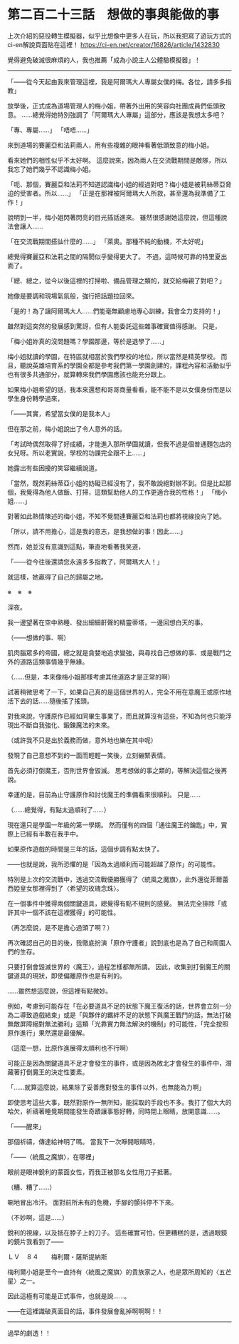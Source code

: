 # 第二百二十三話　想做的事與能做的事

上次介紹的惡役轉生模擬器，似乎比想像中更多人在玩，所以我把寫了遊玩方式的ci-en解說頁面貼在這裡！
https://ci-en.net/creator/16826/article/1432830

覺得避免破滅很麻煩的人，我也推薦「成為小說主人公體驗模擬器」！

---

「――從今天起由我來管理這裡，我是阿爾瑪大人專屬女僕的梅。各位，請多多指教」

放學後，正式成為道場管理人的梅小姐，帶著外出用的笑容向社團成員們低頭致意。
……總覺得她特別強調了「阿爾瑪大人專屬」這部分，應該是我想太多吧？

「專、專屬……」
「唔唔……」

來到道場的賽麗亞和法莉兩人，用有些複雜的眼神看著低頭致意的梅小姐。

看來她們的相性似乎不太好啊。
這麼說來，因為兩人在交流戰期間是敵隊，所以我忘了她們幾乎不認識梅小姐。

「呃、那個，賽麗亞和法莉不知道認識梅小姐的經過對吧？梅小姐是被莉絲蒂亞脅迫的受害者。所以……」
「正是在那裡被阿爾瑪大人所救，甚至還為我準備了工作！」

說明到一半，梅小姐閃著閃亮的目光插話進來。
雖然很感謝她這麼說，但這種說法會讓人……

「在交流戰期間搭訕什麼的……」
「萊奧。那種不純的動機，不太好呢」

總覺得賽麗亞和法莉之間的隔閡似乎變得更大了。
不過，這時候可靠的特里夏出面了。

「總、總之，從今以後這裡的打掃啦、備品管理之類的，就交給梅親了對吧？」

她像是要調和現場氣氛般，強行把話題拉回來。

「是的！為了讓阿爾瑪大人……們能毫無顧慮地專心訓練，我會全力支持的！」

雖然對這突然的發展感到驚訝，但有人能委託這些雜事確實值得感謝。
只是，

「梅小姐妳真的沒問題嗎？學園那邊，等於是退學了……」

梅小姐就讀的學園，在特區就相當於我們學校的地位，所以當然是精英學校。
而且，聽說英雄培育系的學園全都是參考我們第一學園創建的，課程內容和活動似乎也有很多共通部分，就算轉來我們學園應該也能充分跟上。

如果梅小姐希望的話，我本來還想和哥哥商量看看，能不能不是以女僕身份而是以學生身份轉學過來，

「――其實，希望當女僕的是我本人」

但在那之前，梅小姐說出了令人意外的話。

「考試時偶然取得了好成績，才能進入那所學園就讀，但我不過是個普通麵包店的女兒呀。所以老實說，學校的功課完全跟不上……」

她露出有些困擾的笑容繼續說道。

「當然，既然莉絲蒂亞小姐的妨礙已經沒有了，我不敢說絕對辦不到。但是比起那個，我覺得為他人做飯、打掃，這類幫助他人的工作更適合我的性格！」
「梅小姐……」

對著如此熱情陳述的梅小姐，不知不覺間連賽麗亞和法莉也都將視線投向了她。

「所以，請不用擔心，這是我的意志，是我想做的事！因此……」

然而，她並沒有意識到這點，筆直地看著我笑道，

「――從今往後還請您永遠多多指教了，阿爾瑪大人！」

就這樣，她贏得了自己的歸屬之地。

※　※　※

深夜。

我一邊望著在空中熟睡、發出細細鼾聲的精靈蒂塔，一邊回想白天的事。

（――想做的事、啊）

肌肉腦眾多的帝國，總之就是貪婪地追求變強，與尋找自己想做的事、或是戰鬥之外的道路這類事情幾乎無緣。

（……但是，本來像梅小姐那樣考慮其他道路才是正常的啊）

試著稍微思考了一下，如果自己真的是這個世界的人，完全不用在意魔王或原作地活下去的話……隨後搖了搖頭。

對我來說，守護原作已經如同畢生事業了，而且就算沒有這些，不知為何也只能浮現出不斷自我強化、鍛鍊魔法的未來。

（或許我不只是出於義務而做，意外地也樂在其中呢）

發現了自己意想不到的一面而輕輕一笑後，立刻繃緊表情。

首先必須打倒魔王，否則世界會毀滅。
思考想做的事之類的，等解決這個之後再說。

幸運的是，目前為止守護原作和討伐魔王的準備看來很順利。
只是……

（……總覺得，有點太過順利了……）

現在還只是學園一年級的第一學期。
然而僅有的四個「通往魔王的鑰匙」中，實際上已經有半數在我手中。

如果原作遊戲的時間是三年的話，這個步調有點太快了。

――也就是說，我所恐懼的是「因為太過順利而可能超越了原作」的可能性。

特別是上次的交流戰中，透過交流戰優勝獲得了〈統風之魔旗〉，此外還從菲爾蕾西婭皇女那裡得到了〈希望的玫瑰念珠〉。

在一個事件中獲得兩個關鍵道具，總覺得有點不規則的感覺。
無法完全排除「或許其中一個不該在這裡獲得」的可能性。

（再怎麼說，是不是擔心過頭了啊？）

再次確認自己的目的後，我徹底扮演「原作守護者」說到底也是為了自己和周圍人們的生存。

只要打倒會毀滅世界的〈魔王〉，過程怎樣都無所謂。
因此，收集到打倒魔王的關鍵道具的現狀，即使偏離原作也是有利的。

……雖然想這麼說，但這裡有點微妙。

例如，考慮到可能存在「在必要道具不足的狀態下魔王復活的話，世界會立刻一分為二導致遊戲結束」或是「與夥伴的羈絆不足的狀態下與魔王戰鬥的話，無法打破無敵屏障絕對無法勝利」這類「光靠實力無法解決的機制」的可能性，「完全按照原作進行」果然還是最優解。

（這麼一想，比原作進展得太順利也不行啊）

可能正是因為關鍵道具不足才會發生的事件，或是因為敗北才會發生的事件中，潛藏著打倒魔王的決定性要素。

「……就算這麼說，結果除了妥善應對發生的事件以外，也無能為力啊」

即使思考這些大事，既然對原作一無所知，能採取的手段也不多。我打了個大大的哈欠，祈禱著睡覺期間能發生奇蹟讓事態好轉，同時閉上眼睛，放開意識……。

「――醒來」

那個祈禱，傳達給神明了嗎。
當我下一次睜開眼睛時，

「――〈統風之魔旗〉，在哪裡」

眼前是眼神銳利的蒙面女性，而我正被那名女性用刀子抵著。

（糟、糟了……）

唰地冒出冷汗。
面對前所未有的危機，手腳的顫抖停不下來。

（不妙啊，這是……）

銳利的視線，以及抵在脖子上的刀子。
這些確實可怕，但更糟糕的是，透過眼鏡的鏡片我看到了——

ＬＶ　８４　　梅利爾・薩斯提納斯

梅利爾小姐是至今一直持有〈統風之魔旗〉的貴族家之人，也是眾所周知的〈五芒星〉之一。

因此這極有可能是正式事件，也就是說……。

――在這裡識破真面目的話，事件發展會亂掉啊啊啊！！

---

過早的劇透！！
